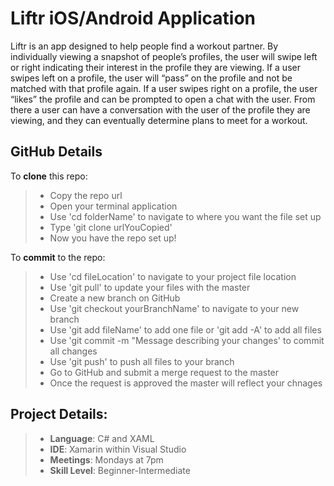 Liftr iOS/Android Application
=============================

Liftr is an app designed to help people find a workout partner. By individually viewing a snapshot of people’s profiles, the user will swipe left or right indicating their interest in the profile they are viewing. If a user swipes left on a profile, the user will “pass” on the profile and not be matched with that profile again. If a user swipes right on a profile, the user “likes” the profile and can be prompted to open a chat with the user. From there a user can have a conversation with the user of the profile they are viewing, and they can eventually determine plans to meet for a workout.

GitHub Details
--------------

To **clone** this repo: 

   > - Copy the repo url
   > - Open your terminal application
   > - Use 'cd folderName' to navigate to where you want the file set up
   > - Type 'git clone urlYouCopied'
   > - Now you have the repo set up!
    
To **commit** to the repo:

   > - Use 'cd fileLocation' to navigate to your project file location
   > - Use 'git pull' to update your files with the master
   > - Create a new branch on GitHub
   > - Use 'git checkout yourBranchName' to navigate to your new branch
   > - Use 'git add fileName' to add one file or 'git add -A' to add all files
   > - Use 'git commit -m "Message describing your changes' to commit all changes
   > - Use 'git push' to push all files to your branch
   > - Go to GitHub and submit a merge request to the master
   > - Once the request is approved the master will reflect your chnages
    
Project Details:
----------------

 >- **Language**: C# and XAML
 >- **IDE**: Xamarin within Visual Studio
 >- **Meetings**: Mondays at 7pm
 >- **Skill Level**: Beginner-Intermediate
  
